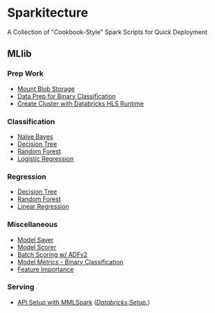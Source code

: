 # Sparkitecture

A Collection of "Cookbook-Style" Spark Scripts for Quick Deployment

## MLlib
### Prep Work
- [Mount Blob Storage](https://gist.github.com/colbyford/8b6d3f0ced00adb76ab8fc8024ae77c5)
- [Data Prep for Binary Classification](https://gist.github.com/colbyford/83978917799dbcab6293521a60f29e94)
- [Create Cluster with Databricks HLS Runtime](https://gist.github.com/colbyford/3a37600681168f1e6bc49315de67f4d9)

### Classification
- [Naïve Bayes](https://gist.github.com/colbyford/1f47a90fe0c55b4414cbd0c784fe3a67)
- [Decision Tree](https://gist.github.com/colbyford/7758088502211daa90dbc1b51c408762)
- [Random Forest](https://gist.github.com/colbyford/031a4393b8a74ad658bab81abd30a1ea)
- [Logistic Regression](https://gist.github.com/colbyford/f488ab3770f9da56f036fe8adbe2a9e5)

### Regression
- [Decision Tree](https://gist.github.com/colbyford/daa4508f6d8d94a405e7bd3a50c5ed77)
- [Random Forest](https://gist.github.com/colbyford/f1f621cf45c6a62a9269348352f6609f)
- [Linear Regression](https://gist.github.com/colbyford/184097b0ec37b2b35667dab2da57d349)

### Miscellaneous
- [Model Saver](https://gist.github.com/colbyford/975ea1b05bef80b4c12292a139dcdbd7)
- [Model Scorer](https://gist.github.com/colbyford/47ce6a72162c74c073b44532cd8be78c)
- [Batch Scoring w/ ADFv2](https://gist.github.com/colbyford/1a4a0babeaf77bd943e42d57950308a2)
- [Model Metrics - Binary Classification](https://gist.github.com/colbyford/dccaf10ef46512f8603a43ff6d6e3fbb)
- [Feature Importance](https://gist.github.com/colbyford/5443a525fe76b602f813ff7904c4dfff)

### Serving
- [API Setup with MMLSpark](https://gist.github.com/2b1229032d81940da0a994c1b5b32406.git) ([_Databricks Setup._](https://gist.github.com/a54f199c92b9d13e9f4a069e7c4a5b0e.git))
